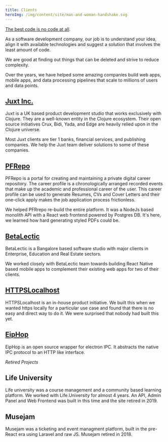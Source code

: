 ```yaml
---
title: Clients
heroImg: /img/content/site/man-and-woman-handshake.svg 
---
```


[The best code is no code at all](https://blog.codinghorror.com/the-best-code-is-no-code-at-all/).

As a software development company, our job is to understand your idea, align it with available technologies and suggest a solution that involves the least amount of code.

We are good at finding out things that can be deleted and strive to reduce complexity.

Over the years, we have helped some amazing companies build web apps, mobile apps, and data processing pipelines that scale to millions of users and data points.

## [Juxt Inc.](https://juxt.pro)

Juxt is a UK based product development studio that works exclusively with Clojure. They are a well-known entity in the Clojure ecosystem. Their open source initiatives Crux, Bidi, Yada, and Edge are heavily relied upon in the Clojure universe.

Most Juxt clients are tier 1 banks, financial services, and publishing companies. We help the Juxt team deliver solutions to some of these companies.

## [PFRepo](https://pfrepo.me)

PFRepo is a portal for creating and maintaining a private digital career repository. The career profile is a chronologically arranged recorded events that make up the academic and professional career of the user. This career profile can be used to generate Resumes, CVs and Cover Letters and their one-click apply makes the job application process frictionless.

We helped PFRrepo re-build the entire platform. It was a NodeJs based monolith API with a React web frontend powered by Postgres DB. It's here, we learned how hard generating styled PDFs could be.

## [BetaLectic](https://betalectic.com)

BetaLectic is a Bangalore based software studio with major clients in Enterprise, Education and Real Estate sectors.

We worked closely with BetaLectic team towards building React Native based mobile apps to complement their existing web apps for two of their clients.

## [HTTPSLocalhost](https://httpslocalhost.now.sh)

HTTPSLocalhost is an in-house product initiative. We built this when we wanted https locally for a particular use case and found that there is no easy and direct way to do it. We were surprised that nobody had built this yet.


## [EipHop](https://eiphop.js.org)

EipHop is an open source wrapper for electron IPC. It abstracts the native IPC protocol to an HTTP like interface.


*Retired Projects*
## Life University

Life university was a course management and a community based learning platform. We worked with Life.University for almost 4 years. An API, Admin Panel and Web Frontend was built in this time and the site retired in 2019.

## Musejam
Musejam was a ticketing and event managment platform, built in the pre-React era using Laravel and raw JS. Musejam retired in 2018.